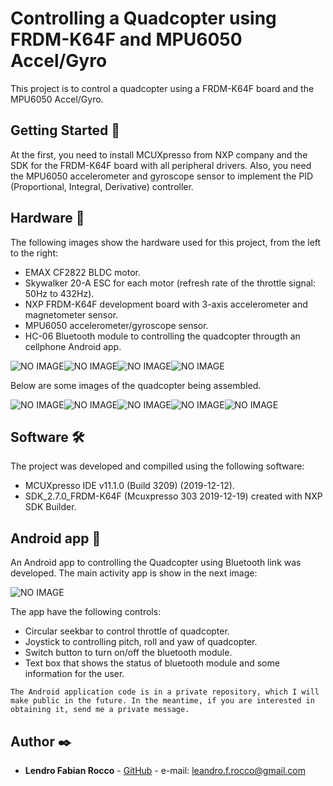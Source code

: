 # Controlling a Quadcopter using FRDM-K64F and MPU6050 Accel/Gyro

This project is to control a quadcopter using a FRDM-K64F board and the MPU6050 Accel/Gyro.

## Getting Started 🚀

At the first, you need to install MCUXpresso from NXP company and the SDK for the FRDM-K64F board with all peripheral drivers. Also, you need the MPU6050 accelerometer and gyroscope sensor to implement the PID (Proportional, Integral, Derivative) controller.


## Hardware 🔧

The following images show the hardware used for this project, from the left to the right:

* EMAX CF2822 BLDC motor.
* Skywalker 20-A ESC for each motor (refresh rate of the throttle signal: 50Hz to 432Hz).
* NXP FRDM-K64F development board with 3-axis accelerometer and magnetometer sensor.
* MPU6050 accelerometer/gyroscope sensor.
* HC-06 Bluetooth module to controlling the quadcopter througth an cellphone Android app.


![NO IMAGE](https://github.com/leandroGHsoft/Quadcopter/blob/master/images/motor.jpg)![NO IMAGE](https://github.com/leandroGHsoft/Quadcopter/blob/master/images/esc.jpg)![NO IMAGE](https://github.com/leandroGHsoft/Quadcopter/blob/master/images/frdm-k64f.jpg)![NO IMAGE](https://github.com/leandroGHsoft/Quadcopter/blob/master/images/mpu6050.jpg)

Below are some images of the quadcopter being assembled.

![NO IMAGE](https://github.com/leandroGHsoft/Quadcopter/blob/master/images/quad1.jpg)![NO IMAGE](https://github.com/leandroGHsoft/Quadcopter/blob/master/images/quad2.jpg)![NO IMAGE](https://github.com/leandroGHsoft/Quadcopter/blob/master/images/quad3.jpg)![NO IMAGE](https://github.com/leandroGHsoft/Quadcopter/blob/master/images/quad4.jpg)![NO IMAGE](https://github.com/leandroGHsoft/Quadcopter/blob/master/images/quad5.jpg)



## Software 🛠️

The project was developed and compilled using the following software:

* MCUXpresso IDE v11.1.0 (Build 3209) (2019-12-12).
* SDK_2.7.0_FRDM-K64F (Mcuxpresso 303 2019-12-19) created with NXP SDK Builder.


## Android app :iphone:

An Android app to controlling the Quadcopter using Bluetooth link was developed. The main activity app is show in the next image:

![NO IMAGE](https://github.com/leandroGHsoft/Quadcopter/blob/master/images/app.png)

The app have the following controls:

* Circular seekbar to control throttle of quadcopter.
* Joystick to controlling pitch, roll and yaw of quadcopter.
* Switch button to turn on/off the bluetooth module.
* Text box that shows the status of bluetooth module and some information for the user.


```
The Android application code is in a private repository, which I will make public in the future. In the meantime, if you are interested in obtaining it, send me a private message.
```



## Author ✒️

* **Lendro Fabian Rocco** - [GitHub](https://github.com/leandroGHsoft) - e-mail: <leandro.f.rocco@gmail.com>





